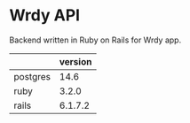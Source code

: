 # Wrdy API

Backend written in Ruby on Rails for Wrdy app.

|          | version |
|----------|---------|
| postgres | 14.6    |
| ruby     | 3.2.0   |
| rails    | 6.1.7.2 | 